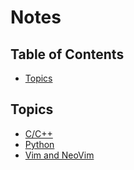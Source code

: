 # Notes

## Table of Contents

<!-- vim-markdown-toc GFM -->
* [Topics](#topics)

<!-- vim-markdown-toc -->

## Topics

- [C/C++](c_cpp.md)
- [Python](python.md)
- [Vim and NeoVim](vim.md)
